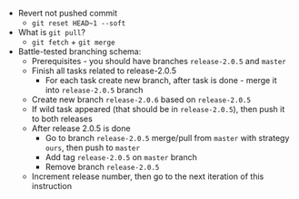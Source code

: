* Revert not pushed commit
    * `git reset HEAD~1 --soft`
* What is `git pull`? 
    * `git fetch` + `git merge`
* Battle-tested branching schema:
    * Prerequisites - you should have branches `release-2.0.5` and `master`
    * Finish all tasks related to release-2.0.5
        * For each task create new branch, after task is done - merge it into `release-2.0.5` branch
    * Create new branch `release-2.0.6` based on `release-2.0.5`
    * If wild task appeared (that should be in `release-2.0.5`), then push it to both releases
    * After release 2.0.5 is done
        * Go to branch `release-2.0.5` merge/pull from `master` with strategy `ours`, then push to `master`
        * Add tag `release-2.0.5` on `master` branch
        * Remove branch `release-2.0.5`
    * Increment release number, then go to the next iteration of this instruction

